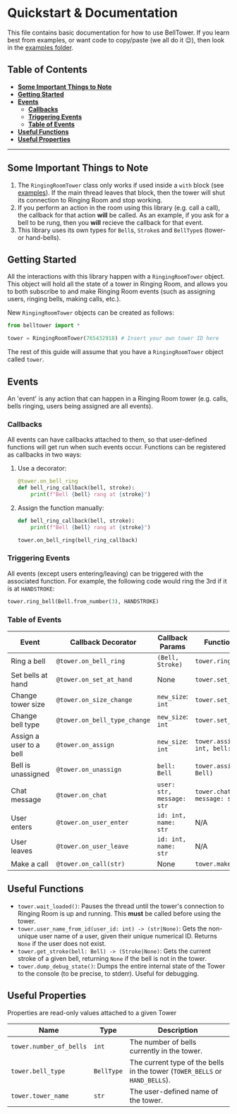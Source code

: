 # Quickstart & Documentation

This file contains basic documentation for how to use BellTower.  If you learn best from examples,
or want code to copy/paste (we all do it :wink:), then look in the
[examples folder](https://github.com/kneasle/belltower/tree/master/examples).

## Table of Contents

- [**Some Important Things to Note**](#some-important-things-to-note)
- [**Getting Started**](#getting-started)
- [**Events**](#events)
  - [**Callbacks**](#callbacks)
  - [**Triggering Events**](#triggering-events)
  - [**Table of Events**](#table-of-events)
- [**Useful Functions**](#useful-functions)
- [**Useful Properties**](#useful-properties)

---

## Some Important Things to Note

1. The `RingingRoomTower` class only works if used inside a `with` block (see
   [examples](https://github.com/kneasle/belltower/tree/master/examples)).  If the main thread
   leaves that block, then the tower will shut its connection to Ringing Room and stop working.
2. If you perform an action in the room using this library (e.g. call a call), the callback for that
   action **will** be called.  As an example, if you ask for a bell to be rung, then you **will**
   recieve the callback for that event.
3. This library uses its own types for `Bell`s, `Stroke`s and `BellType`s (tower- or hand-bells).

## Getting Started

All the interactions with this library happen with a `RingingRoomTower` object.  This object will hold all
the state of a tower in Ringing Room, and allows you to both subscribe to and make Ringing Room
events (such as assigning users, ringing bells, making calls, etc.).

New `RingingRoomTower` objects can be created as follows:
```python
from belltower import *

tower = RingingRoomTower(765432918) # Insert your own tower ID here
```

The rest of this guide will assume that you have a `RingingRoomTower` object called `tower`.

## Events

An 'event' is any action that can happen in a Ringing Room tower (e.g. calls, bells ringing, users
being assigned are all events).

### Callbacks

All events can have callbacks attached to them, so that user-defined functions will get run when
such events occur.  Functions can be registered as callbacks in two ways:
1.  Use a decorator:
    ```python
    @tower.on_bell_ring
    def bell_ring_callback(bell, stroke):
        print(f"Bell {bell} rang at {stroke}")
    ```
2.  Assign the function manually:
    ```python
    def bell_ring_callback(bell, stroke):
        print(f"Bell {bell} rang at {stroke}")

    tower.on_bell_ring(bell_ring_callback)
    ```

### Triggering Events

All events (except users entering/leaving) can be triggered with the associated function.  For
example, the following code would ring the 3rd if it is at `HANDSTROKE`:
```python
tower.ring_bell(Bell.from_number(3), HANDSTROKE)
```

### Table of Events

| Event | Callback Decorator | Callback Params | Function Name & Params |
|---|---|---|---|
| Ring a bell | `@tower.on_bell_ring` | `(Bell, Stroke)` | `tower.ring_bell(Bell, Stroke)` |
| Set bells at hand | `@tower.on_set_at_hand` | None | `tower.set_at_hand()` |
| Change tower size | `@tower.on_size_change` | `new_size`: `int` | `tower.set_size(int)` |
| Change bell type | `@tower.on_bell_type_change` | `new_size`: `int` | `tower.set_bell_type(BellType)` |
| Assign a user to a bell | `@tower.on_assign` | `new_size`: `int` | `tower.assign_user(user_id: int, bell: Bell)` |
| Bell is unassigned | `@tower.on_unassign` | `bell: Bell` | `tower.assign_user(None, bell: Bell)` |
| Chat message | `@tower.on_chat` | `user: str, message: str` | `tower.chat(user: str, message: str)` |
| User enters | `@tower.on_user_enter` | `id: int, name: str` | N/A |
| User leaves | `@tower.on_user_leave` | `id: int, name: str` | N/A |
| Make a call | `@tower.on_call(str)` | None | `tower.make_call(str)` |

## Useful Functions

- `tower.wait_loaded()`: Pauses the thread until the tower's connection to Ringing Room is up and
  running.  This **must** be called before using the tower.
- `tower.user_name_from_id(user_id: int) -> (str|None)`: Gets the non-unique user name of a user,
  given their unique numerical ID.  Returns `None` if the user does not exist.
- `tower.get_stroke(bell: Bell) -> (Stroke|None)`: Gets the current stroke of a given bell,
  returning `None` if the bell is not in the tower.
- `tower.dump_debug_state()`: Dumps the entire internal state of the Tower to the console (to be
  precise, to stderr).  Useful for debugging.


## Useful Properties

Properties are read-only values attached to a given Tower

| Name | Type | Description |
|---|---|---|
| `tower.number_of_bells` | `int` | The number of bells currently in the tower. |
| `tower.bell_type` | `BellType` | The current type of the bells in the tower (`TOWER_BELLS` or `HAND_BELLS`). |
| `tower.tower_name` | `str` | The user-defined name of the tower. |
